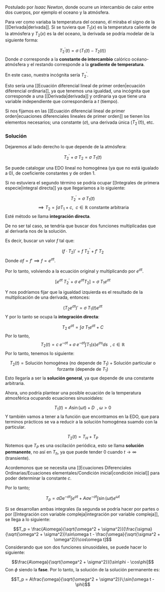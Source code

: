 
Postulado por *Isaac Newton*, donde ocurre un intercambio de calor entre dos cuerpos, por ejemplo el oceano y la atmósfera. 

Para ver como variaba la temperatura del oceano, él miraba el signo de la [[Derivada|derivada]]. Si se tuviera que $T_1(x)$ es la temperatura caliente de la atmósfera y $T_2(x)$ es la del oceano, la derivada se podría modelar de la siguiente forma: 

$$T_{2}^{'}(t)=\sigma\;(T_1(t)-T_2(t))$$ 
Donde $\sigma$ corresponde a la **constante de intercambio** calórico océano-atmósfera y el restando corresponde a la **gradiente de temperatura**. 

En este caso, nuestra incógnita sería $T_{2}^{'}$. 

Esto sería una [[Ecuación diferencial lineal de primer orden|ecuación diferencial ordinaria]], ya que tenemos una igualdad, una incógnita que corresponde a una [[Derivada|derivada]] y ordinaria ya que tiene una variable independiente que correspondería a $t$ (tiempo). 

Si nos fijamos en las [[Ecuación diferencial lineal de primer orden|ecuaciones diferenciales lineales de primer orden]] se tienen los elementos necesarios; una constante ($\sigma$), una derivada única ($T_{2}^{'}(t)$), etc. 

### Solución 

Dejaremos al lado derecho lo que depende de la atmósfera: 

$$ T_{2}^{'} + \sigma\; T_2 = \sigma\; T_1(t) $$

Se puede catalogar una EDO lineal no homogénea (ya que no está igualado a $0$), de coeficiente constantes y de orden 1. 

Si no estuviera el segundo término se podría ocupar [[Integrales de primera especie|integral directa]] ya que llegariamos a lo siguiente: 

$$T_{2}^{'} = \sigma\; T_1(t)$$ $$\implies T_2 = \int\sigma T_1 + c, \ \ c\in\mathbb{R}\ \text{constante arbitraria}$$
Esté método se llama **integración directa**. 

De no ser tal caso, se tendría que buscar dos funciones multiplicadas que al derivarla nos de la solución.  

Es decir, buscar un valor $f$ tal que: 

$$(f·T_2)' = f\;T_{2}^{'} + f'\;T_2$$ 
Donde $\sigma f = f'\implies f = e^{\sigma t}$. 

Por lo tanto, volviendo a la ecuación original y multiplicando por $e^{\sigma t}$. 

$$[e^{\sigma t}\;T_{2}^{'} + \sigma\;e^{\sigma t}T_2] = \sigma\; T_1e^{\sigma t}$$

Y nos podríamos fijar que la igualdad izquierda es el resultado de la multiplicación de una derivada, entonces: 

$$(T_2e^{\sigma t})' = \sigma\; T_1(t)e^{\sigma t}$$ 
Y por lo tanto se ocupa la **integración directa**: 

$$T_2\;e^{\sigma t} = \int\sigma\; T_1e^{\sigma t} + C$$ 
Por lo tanto, 
$$T_2(t) = c\;e^{-\sigma t} + \sigma\; e^{-\sigma t}\int T_1(s)e^{\sigma s} ds\ \ ,\ c\in\mathbb{R}$$ 
Por lo tanto, tenemos lo siguiente: 

$$T_2(t) = \text{Solución homogénea (no depende de }T_1) + \text{Solución particular o forzante (depende de }T_1)$$ 
Esto llegaría a ser la **solución general**, ya que depende de una constante arbitraria. 

Ahora, uno podría plantear una posible ecuación de la temperatura atmosférica ocupando ecuaciones sinusoidales: 

$$T_1(t)=A\sin(\omega t) + D\ \ ,\;\omega>0$$ 
Y también vamos a tener a la función que encontramos en la EDO, que para terminos prácticos se va a reducir a la solución homogénea suamdo con la particular. 

$$T_2(t) = T_H + T_P$$ 
Notemos que $T_P$ es una oscilación periódica, esto se llama **solución permanente**, no así en $T_h$, ya que puede tender 0 cuando $t\rightarrow\infty$ (transiente). 

Acordemonos que se necesita una [[Ecuaciones Diferenciales Ordinarias/Ecuaciones elementales/Condición inicial|condición inicial]] para poder determinar la constante $c$. 

Por lo tanto;

$$T_p = \sigma De^{-\sigma t}\int e^{\sigma t} + A\sigma e^{-\sigma t}\int\sin (\omega t)e^{\omega t}$$


Si se desarrollan ambas integrales (la segunda se podría hacer por partes o por [[Integración con variable compleja|integración por variable compleja]], se llega a lo siguiente: 

$$T_p = \frac{A\omega}{\sqrt{\omega^2 + \sigma^2}}[\frac{\sigma}{\sqrt{\omega^2 + \sigma^2}}\sin\omega t - \frac{\omega}{\sqrt{\sigma^2 + \omega^2}}\cos\omega t]$$ 
Considerando que son dos funciones sinusoidales, se puede hacer lo siguiente: 

$$\frac{A\omega}{\sqrt{\omega^2 + \sigma^2}}[\sin\phi - \cos\phi]$$ 
Con $\phi$ siendo la **fase**. Por lo tanto, la solución de la solución permanente es: 

$$T_p = A\frac{\omega}{\sqrt{\omega^2 + \sigma^2}}\;\sin(\omega t - \phi)$$ 